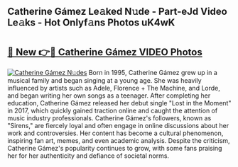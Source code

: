 ## Catherine Gámez Le𝚊ked N𝚞de - Part-eJd Video Le𝚊ks - Hot Onlyf𝚊ns Photos uK4wK

# <h2><a href="http://ab76340.deff.icu/?id=Catherine+G%c3%a1mez">🔗 New 👉🔴 Catherine Gámez VIDEO Photos</a></h2>

[![Catherine Gámez N𝚞des](https://i.imgur.com/rIISA9y.gif)](http://ab76340.deff.icu/?id=Catherine+G%c3%a1mez)
Born in 1995, Catherine Gámez grew up in a musical family and began singing at a young age. She was heavily influenced by artists such as Adele, Florence + The Machine, and Lorde, and began writing her own songs as a teenager. After completing her education, Catherine Gámez released her debut single "Lost in the Moment" in 2017, which quickly gained traction online and caught the attention of music industry professionals. Catherine Gámez's followers, known as "Sirens," are fiercely loyal and often engage in online discussions about her work and controversies. Her content has become a cultural phenomenon, inspiring fan art, memes, and even academic analysis. Despite the criticism, Catherine Gámez's popularity continues to grow, with some fans praising her for her authenticity and defiance of societal norms.
